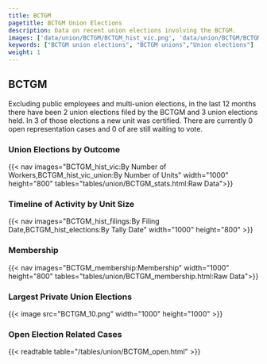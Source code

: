 ```yaml
---
title: BCTGM
pagetitle: BCTGM Union Elections
description: Data on recent union elections involving the BCTGM.
images: ['data/union/BCTGM/BCTGM_hist_vic.png', 'data/union/BCTGM/BCTGM_hist_size.png', 'data/union/BCTGM/BCTGM_10.png']
keywords: ["BCTGM union elections", "BCTGM unions","Union elections"]
weight: 1
---
```

##  BCTGM

Excluding public employees and multi-union elections, in the last 12 months there have been 2 union elections filed by the BCTGM and 3 union elections held. In 3 of those elections a new unit was certified. There are currently 0 open representation cases and 0 of are still waiting to vote.

### Union Elections by Outcome
{{< nav images="BCTGM_hist_vic:By Number of Workers,BCTGM_hist_vic_union:By Number of Units" width="1000" height="800" tables="tables/union/BCTGM_stats.html:Raw Data">}}

### Timeline of Activity by Unit Size
{{< nav images="BCTGM_hist_filings:By Filing Date,BCTGM_hist_elections:By Tally Date" width="1000" height="800" >}}

### Membership
{{< nav images="BCTGM_membership:Membership" width="1000" height="800" tables="tables/union/BCTGM_membership.html:Raw Data">}}

### Largest Private Union Elections
{{< image src="BCTGM_10.png" width="1000" height="1000"  >}}

### Open Election Related Cases
{{< readtable table="/tables/union/BCTGM_open.html" >}}

